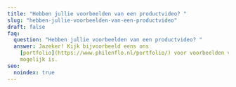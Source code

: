 ```yaml
---
title: "Hebben jullie voorbeelden van een productvideo? "
slug: "hebben-jullie-voorbeelden-van-een-productvideo"
draft: false
faq:
  question: "Hebben jullie voorbeelden van een productvideo? "
  answer: Jazeker! Kijk bijvoorbeeld eens ons
    [portfolio](https://www.philenflo.nl/portfolio/) voor voorbeelden van wat
    mogelijk is.
seo:
  noindex: true
---
```

